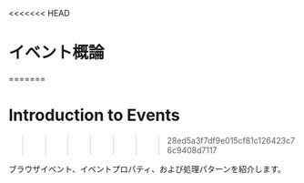 <<<<<<< HEAD
# イベント概論
=======
# Introduction to Events
>>>>>>> 28ed5a3f7df9e015cf81c126423c76c9408d7117

ブラウザイベント、イベントプロパティ、および処理パターンを紹介します。
